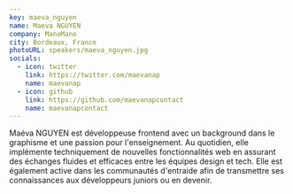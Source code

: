 ```yaml
---
key: maeva_nguyen
name: Maeva NGUYEN
company: ManoMano
city: Bordeaux, France
photoURL: speakers/maeva_nguyen.jpg
socials:
  - icon: twitter
    link: https://twitter.com/maevanap
    name: maevanap
  - icon: github
    link: https://github.com/maevanapcontact
    name: maevanapcontact
---
```


Maéva NGUYEN est développeuse frontend avec un background dans le graphisme et une passion pour l'enseignement. Au quotidien, elle implémente techniquement de nouvelles fonctionnalités web en assurant des échanges fluides et efficaces entre les équipes design et tech. Elle est également active dans les communautés d'entraide afin de transmettre ses connaissances aux développeurs juniors ou en devenir.